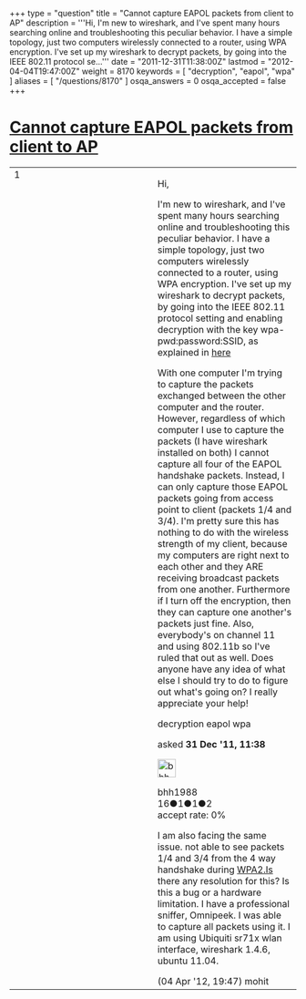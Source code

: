 +++
type = "question"
title = "Cannot capture EAPOL packets from client to AP"
description = '''Hi, I&#x27;m new to wireshark, and I&#x27;ve spent many hours searching online and troubleshooting this peculiar behavior. I have a simple topology, just two computers wirelessly connected to a router, using WPA encryption. I&#x27;ve set up my wireshark to decrypt packets, by going into the IEEE 802.11 protocol se...'''
date = "2011-12-31T11:38:00Z"
lastmod = "2012-04-04T19:47:00Z"
weight = 8170
keywords = [ "decryption", "eapol", "wpa" ]
aliases = [ "/questions/8170" ]
osqa_answers = 0
osqa_accepted = false
+++

<div class="headNormal">

# [Cannot capture EAPOL packets from client to AP](/questions/8170/cannot-capture-eapol-packets-from-client-to-ap)

</div>

<div id="main-body">

<div id="askform">

<table id="question-table" style="width:100%;"><colgroup><col style="width: 50%" /><col style="width: 50%" /></colgroup><tbody><tr class="odd"><td style="width: 30px; vertical-align: top"><div class="vote-buttons"><span id="post-8170-upvote" class="ajax-command post-vote up" rel="nofollow" title="I like this post (click again to cancel)"> </span><div id="post-8170-score" class="post-score" title="current number of votes">1</div><span id="post-8170-downvote" class="ajax-command post-vote down" rel="nofollow" title="I dont like this post (click again to cancel)"> </span> <span id="favorite-mark" class="ajax-command favorite-mark" rel="nofollow" title="mark/unmark this question as favorite (click again to cancel)"> </span><div id="favorite-count" class="favorite-count"></div></div></td><td><div id="item-right"><div class="question-body"><p>Hi,</p><p>I'm new to wireshark, and I've spent many hours searching online and troubleshooting this peculiar behavior. I have a simple topology, just two computers wirelessly connected to a router, using WPA encryption. I've set up my wireshark to decrypt packets, by going into the IEEE 802.11 protocol setting and enabling decryption with the key wpa-pwd:password:SSID, as explained in <a href="http://wiki.wireshark.org/HowToDecrypt802.11">here</a></p><p>With one computer I'm trying to capture the packets exchanged between the other computer and the router. However, regardless of which computer I use to capture the packets (I have wireshark installed on both) I cannot capture all four of the EAPOL handshake packets. Instead, I can only capture those EAPOL packets going from access point to client (packets 1/4 and 3/4). I'm pretty sure this has nothing to do with the wireless strength of my client, because my computers are right next to each other and they ARE receiving broadcast packets from one another. Furthermore if I turn off the encryption, then they can capture one another's packets just fine. Also, everybody's on channel 11 and using 802.11b so I've ruled that out as well. Does anyone have any idea of what else I should try to do to figure out what's going on? I really appreciate your help!</p></div><div id="question-tags" class="tags-container tags"><span class="post-tag tag-link-decryption" rel="tag" title="see questions tagged &#39;decryption&#39;">decryption</span> <span class="post-tag tag-link-eapol" rel="tag" title="see questions tagged &#39;eapol&#39;">eapol</span> <span class="post-tag tag-link-wpa" rel="tag" title="see questions tagged &#39;wpa&#39;">wpa</span></div><div id="question-controls" class="post-controls"></div><div class="post-update-info-container"><div class="post-update-info post-update-info-user"><p>asked <strong>31 Dec '11, 11:38</strong></p><img src="https://secure.gravatar.com/avatar/0b145a77e0aaa86fbb591f5c639c42a4?s=32&amp;d=identicon&amp;r=g" class="gravatar" width="32" height="32" alt="bhh1988&#39;s gravatar image" /><p><span>bhh1988</span><br />
<span class="score" title="16 reputation points">16</span><span title="1 badges"><span class="badge1">●</span><span class="badgecount">1</span></span><span title="1 badges"><span class="silver">●</span><span class="badgecount">1</span></span><span title="2 badges"><span class="bronze">●</span><span class="badgecount">2</span></span><br />
<span class="accept_rate" title="Rate of the user&#39;s accepted answers">accept rate:</span> <span title="bhh1988 has no accepted answers">0%</span></p></div></div><div id="comments-container-8170" class="comments-container"><span id="9947"></span><div id="comment-9947" class="comment"><div id="post-9947-score" class="comment-score"></div><div class="comment-text"><p>I am also facing the same issue. not able to see packets 1/4 and 3/4 from the 4 way handshake during <a href="http://WPA2.Is">WPA2.Is</a> there any resolution for this? Is this a bug or a hardware limitation. I have a professional sniffer, Omnipeek. I was able to capture all packets using it. I am using Ubiquiti sr71x wlan interface, wireshark 1.4.6, ubuntu 11.04.</p></div><div id="comment-9947-info" class="comment-info"><span class="comment-age">(04 Apr '12, 19:47)</span> <span class="comment-user userinfo">mohit</span></div></div></div><div id="comment-tools-8170" class="comment-tools"></div><div class="clear"></div><div id="comment-8170-form-container" class="comment-form-container"></div><div class="clear"></div></div></td></tr></tbody></table>

</div>

</div>

